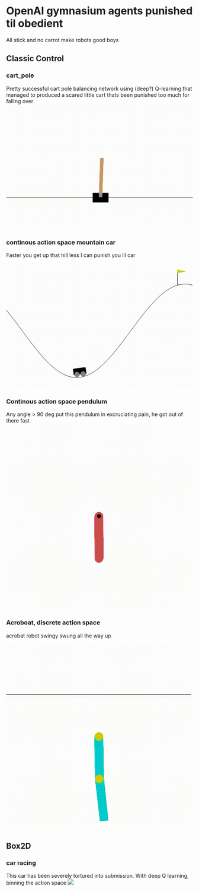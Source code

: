 # OpenAI gymnasium agents punished til obedient
All stick and no carrot make robots good boys

## Classic Control
### cart_pole
Pretty successful cart pole balancing network using (deep?) Q-learning that managed to produced a scared little cart thats been punished too much for falling over
![](scared_cart.gif)

### continous action space mountain car
Faster you get up that hill less I can punish you lil car

![](fast_montin.gif)

### Continous action space pendulum
Any angle > 90 deg put this pendulum in excruciating pain, he got out of there fast
![](pendulum.gif)

### Acroboat, discrete action space
acrobat robot swingy swung all the way up

![](acrobot.gif)


## Box2D

### car racing
This car has been severely tortured into submission. With deep Q learning, binning the action space
![](shaky_driver.gif)